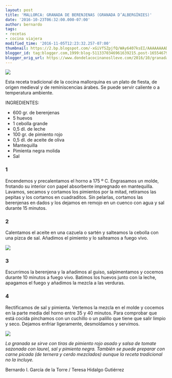 ```yaml
---
layout: post
title: 'MALLORCA: GRANADA DE BERENJENAS (GRANADA D’ALBERGÍNIES)'
date: '2016-10-23T06:32:00.000-07:00'
author: bernardo
tags:
- recetas
- cocina viajera
modified_time: '2016-11-05T12:23:32.257-07:00'
thumbnail: https://2.bp.blogspot.com/-xGiVfSZpjfQ/WAy6407ksEI/AAAAAAAADEY/kPxZJmjera4J7o0RTkmLsFLiZdFt2MfxACLcB/s72-c/03.JPG
blogger_id: tag:blogger.com,1999:blog-5113370346961639215.post-1655467939163880408
blogger_orig_url: https://www.dondelacocinanoslleve.com/2016/10/granada-de-berenjenas-granada.html
---
```

![](https://2.bp.blogspot.com/-xGiVfSZpjfQ/WAy6407ksEI/AAAAAAAADEY/kPxZJmjera4J7o0RTkmLsFLiZdFt2MfxACLcB/s400/03.JPG)

  
Esta receta tradicional de la cocina mallorquina es un plato de fiesta, de origen medieval y de reminiscencias árabes. Se puede servir caliente o a temperatura ambiente.  

INGREDIENTES:
* 600 gr. de berenjenas
* 5 huevos
* 1 cebolla grande
* 0,5 dl. de leche
* 100 gr. de pimiento rojo
* 0,5 dl. de aceite de oliva
* Mantequilla
* Pimienta negra molida
* Sal  

### 1

Encendemos y precalentamos el horno a 175 º C. Engrasamos un molde, frotando su interior con papel absorbente impregnado en mantequilla. Lavamos, secamos y cortamos los pimientos por la mitad, retiramos las pepitas y los cortamos en cuadraditos. Sin pelarlas, cortamos las berenjenas en dados y los dejamos en remojo en un cuenco con agua y sal durante 15 minutos.  

### 2

Calentamos el aceite en una cazuela o sartén y salteamos la cebolla con una pizca de sal. Añadimos el pimiento y lo salteamos a fuego vivo.  

![](https://2.bp.blogspot.com/--ONNV5RQ4MA/WAy7JCOQj9I/AAAAAAAADEc/5Gyt-YcpZTI2tIaUa7BRQWS9WhL7NYGtQCLcB/s320/01.JPG)

  

### 3

Escurrimos la berenjena y la añadimos al guiso, salpimentamos y cocemos durante 10 minutos a fuego vivo. Batimos los huevos junto con la leche, apagamos el fuego y añadimos la mezcla a las verduras.  

### 4

Rectificamos de sal y pimienta. Vertemos la mezcla en el molde y cocemos en la parte media del horno entre 35 y 40 minutos. Para comprobar que está cocida pinchamos con un cuchillo o un palillo que tiene que salir limpio y seco. Dejamos enfriar ligeramente, desmoldamos y servimos.  

![](https://3.bp.blogspot.com/-l0oOSQaZ4aM/WAy7Zd3JhpI/AAAAAAAADEg/YG6_OS73A7cdCtp_pFyMUX45eTQnXvKOACLcB/s320/02.JPG)

  
_La granada se sirve con tiras de pimiento rojo asado y salsa de tomate sazonada con laurel, sal y pimienta negra. También se puede preparar con carne picada (de ternera y cerdo mezclados) aunque la receta tradicional no la incluye._  

Bernardo I. García de la Torre / Teresa Hidalgo Gutiérrez
